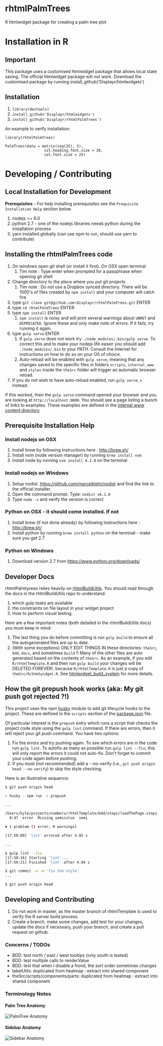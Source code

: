 # rhtmlPalmTrees

R htmlwidget package for creating a palm tree plot

# Installation in R

## Important
This package uses a customised htmlwidget package that allows local state saving. The official htmlwidget package will not work. Download the customised package by running install_github('Displayr/htmlwidgets')

## Installation
1. `library(devtools)`
1. `install_github('Displayr/htmlwidgets')`
1. `install_github('Displayr/rhtmlPalmTrees')`

An example to verify installation:
```
library(rhtmlPalmTrees)

PalmTrees(data = matrix(seq(25), 5),
                  col.heading.font.size = 20,
                  col.font.size = 25)
```

# Developing / Contributing

## Local Installation for Development

**Prerequisites** - For help installing prerequisites see the `Prequisite Installation Help` section below

1. nodejs >= 6.0
1. python 2.7 - one of the nodejs libraries needs python during the installation process
1. yarn installed globally (can use npm to run, should use yarn to contribute)

## Installing the rhtmlPalmTrees code

1. On windows open git shell (or install it first). On OSX open terminal
    1. Tim note : Type enter when prompted for a passphrase when opening git shell
1. Change directory to the place where you put git projects
    1. Tim note : Do not use a Dropbox synced directory. There will be 1000's of files created by `npm install` and your computer will catch fire
1. type `git clone git@github.com:Displayr/rhtmlPalmTrees.git` ENTER
1. type `cd rhtmlPalmTrees` ENTER
1. type `npm install` ENTER
    1. `npm install` is noisy and will print several warnings about `UNMET` and `DEPRECATED`. Ignore these and only make note of errors. If it fails, try running it again.
1. type `gulp serve` ENTER
    1. If `gulp serve` does not work try `./node_modules/.bin/gulp serve`. To correct this and to make your nodejs life easier you should add `./node_modules/.bin` to your PATH. Consult the Internet for instructions on how to do so on your OS of choice. 
    1. Auto-reload will be enabled with `gulp serve`, meaning that any changes saved to the specific files in folders `scripts`, `internal_www` and `styles` inside the `theSrc` folder will trigger an automatic browser reload.
1. If you do not wish to have auto-reload enabled, run `gulp serve_s` instead.

If this worked, then the `gulp serve` command opened your browser and you are looking at `http://localhost:9000`. You should see a page listing a bunch of links to examples. These examples are defined in the [internal www content directory](theSrc/internal_www/content).

## Prerequisite Installation Help

### Install nodejs on OSX

1. Install brew by following instructions here : http://brew.sh/
1. Install nvm (node version manager) by running `brew install nvm`
1. Install node by running `nvm install 6.1.0` on the terminal

### Install nodejs on Windows

1. Setup nodist. https://github.com/marcelklehr/nodist and find the link to the official installer.
1. Open the command prompt. Type: `nodist v6.1.0`
1. Type `node -v` and verify the version is correct

### Python on OSX - it should come installed. If not

1. Install brew (if not done already) by following instructions here : http://brew.sh/
1. Install python by running `brew install python` on the terminal - make sure you get 2.7

### Python on Windows

1. Download version 2.7 from https://www.python.org/downloads/

## Developer Docs

rhtmlPalmtyrees relies heavily on [rhtmlBuildUtils](https://github.com/Displayr/rhtmlBuildUtils). You should read through the docs in the rhtmlBuildUtils repo to understand:
 
 1. which gulp tasks are available
 1. the constraints on file layout in your widget project
 1. How to perform visual testing.
 
 Here are a few important notes (both detailed in the rhtmlBuildUtils docs) you must keep in mind:

1. The last thing you do before committing is run `gulp build` to ensure all the autogenerated files are up to date.
2. (With some exceptions) ONLY EDIT THINGS IN these directories: `theSrc`, `bdd`, `docs`, and sometimes `build` !! Many of the other files are auto generated based on the contents of `theSrc`. As an example, if you edit `R/rhtmlTemplate.R` and then run `gulp build` your changes will be DELETED FOREVER!, because `R/rhtmlTemplate.R` is just a copy of `theSrc/R/htmlwidget.R`. See [htmlwidget_build_system](docs/htmlwidget_build_system.md) for more details.

## How the git prepush hook works (aka: My git push got rejected ?!)

This project uses the npm [husky](https://github.com/typicode/husky) module to add git lifecycle hooks to the project. These are defined in the `scripts` section of the [package.json](./package.json) file.
 
Of particular interest is the `prepush` entry which runs a script that checks the project code style using the `gulp lint` command. If there are errors, then it will reject your git push command. You have two options:
  
1. Fix the errors and try pushing again. To see which errors are in the code run `gulp lint`. To autofix as many as possible run `gulp lint --fix`; this will only report the errors it could not auto-fix. Don't forget to commit your code again before pushing.
1. If you must (not recommended) add a --no-verify (i.e., `git push origin head --no-verify`) to skip the style checking.

Here is an illustrative sequence:

```bash
$ git push origin head

> husky - npm run -s prepush

...

/Users/kyle/projects/numbers/rhtmlTemplate/bdd/steps/loadThePage.steps.js
  8:47  error  Missing semicolon  semi

✖ 1 problem (1 error, 0 warnings)

[17:50:09] 'lint' errored after 4.85 s

...

$ gulp lint --fix
[17:50:16] Starting 'lint'...
[17:50:21] Finished 'lint' after 4.94 s

$ git commit -a -m 'fix the style'
...

$ git push origin head
```

## Developing and Contributing

1. Do not work in master, as the master branch of rhtmlTemplate is used to verify the R server build process.
1. Create a branch, make some changes, add test for your changes, update the docs if necessary, push your branch, and create a pull request on github.

### Concerns / TODOs

* BDD: test north / east / west tooltips (only south is tested)
* BDD: test multiple calls to renderValue
* BDD: test that when i disable a frond, the sort order sometimes changes
* labelUtils: duplicated from heatmap : extract into shared component
* theSrc/scripts/components/parts: duplicated from heatmap : extract into shared component

### Terminology Notes

#### Palm Tree Anatomy

![PalmTree Anatomy](./docs/palmtree_terminology.png)

#### Sidebar Anatomy

![Sidebar Anatomy](./docs/sidebar_terminology.png)

